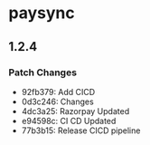# paysync

## 1.2.4

### Patch Changes

- 92fb379: Add CICD
- 0d3c246: Changes
- 4dc3a25: Razorpay Updated
- e94598c: CI CD Updated
- 77b3b15: Release CICD pipeline
